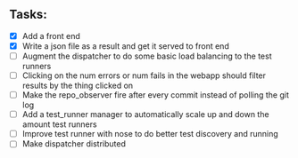 ## Tasks:
- [x] Add a front end
- [x] Write a json file as a result and get it served to front end
- [ ] Augment the dispatcher to do some basic load balancing to the test runners
- [ ] Clicking on the num errors or num fails in the webapp should filter results by the thing clicked on
- [ ] Make the repo_observer fire after every commit instead of polling the git log
- [ ] Add a test_runner manager to automatically scale up and down the amount test runners
- [ ] Improve test runner with nose to do better test discovery and running
- [ ] Make dispatcher distributed